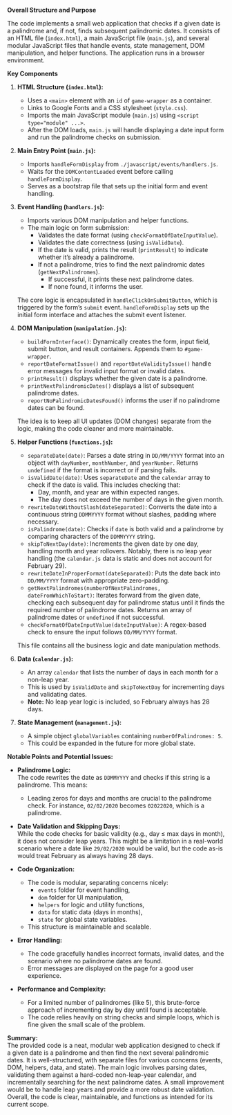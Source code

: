 <!-- README.md -->

**Overall Structure and Purpose**

The code implements a small web application that checks if a given date is a palindrome and, if not, finds subsequent palindromic dates. It consists of an HTML file (`index.html`), a main JavaScript file (`main.js`), and several modular JavaScript files that handle events, state management, DOM manipulation, and helper functions. The application runs in a browser environment.

**Key Components**

1. **HTML Structure (`index.html`):**

   - Uses a `<main>` element with an `id` of `game-wrapper` as a container.
   - Links to Google Fonts and a CSS stylesheet (`style.css`).
   - Imports the main JavaScript module (`main.js`) using `<script type="module" ...>`.
   - After the DOM loads, `main.js` will handle displaying a date input form and run the palindrome checks on submission.

2. **Main Entry Point (`main.js`):**

   - Imports `handleFormDisplay` from `./javascript/events/handlers.js`.
   - Waits for the `DOMContentLoaded` event before calling `handleFormDisplay`.
   - Serves as a bootstrap file that sets up the initial form and event handling.

3. **Event Handling (`handlers.js`):**

   - Imports various DOM manipulation and helper functions.
   - The main logic on form submission:
     - Validates the date format (using `checkFormatOfDateInputValue`).
     - Validates the date correctness (using `isValidDate`).
     - If the date is valid, prints the result (`printResult`) to indicate whether it’s already a palindrome.
     - If not a palindrome, tries to find the next palindromic dates (`getNextPalindromes`).
       - If successful, it prints these next palindrome dates.
       - If none found, it informs the user.

   The core logic is encapsulated in `handleClickOnSubmitButton`, which is triggered by the form’s `submit` event. `handleFormDisplay` sets up the initial form interface and attaches the submit event listener.

4. **DOM Manipulation (`manipulation.js`):**

   - `buildFormInterface()`: Dynamically creates the form, input field, submit button, and result containers. Appends them to `#game-wrapper`.
   - `reportDateFormatIssue()` and `reportDateValidityIssue()` handle error messages for invalid input format or invalid dates.
   - `printResult()` displays whether the given date is a palindrome.
   - `printNextPalindromicDates()` displays a list of subsequent palindrome dates.
   - `reportNoPalindromicDatesFound()` informs the user if no palindrome dates can be found.

   The idea is to keep all UI updates (DOM changes) separate from the logic, making the code cleaner and more maintainable.

5. **Helper Functions (`functions.js`):**

   - `separateDate(date)`: Parses a date string in `DD/MM/YYYY` format into an object with `dayNumber`, `monthNumber`, and `yearNumber`. Returns `undefined` if the format is incorrect or if parsing fails.
   - `isValidDate(date)`: Uses `separateDate` and the `calendar` array to check if the date is valid. This includes checking that:
     - Day, month, and year are within expected ranges.
     - The day does not exceed the number of days in the given month.
   - `rewriteDateWithoutSlash(dateSeparated)`: Converts the date into a continuous string `DDMMYYYY` format without slashes, padding where necessary.
   - `isPalindrome(date)`: Checks if `date` is both valid and a palindrome by comparing characters of the `DDMMYYYY` string.
   - `skipToNextDay(date)`: Increments the given date by one day, handling month and year rollovers. Notably, there is no leap year handling (the `calendar.js` data is static and does not account for February 29).
   - `rewriteDateInProperFormat(dateSeparated)`: Puts the date back into `DD/MM/YYYY` format with appropriate zero-padding.
   - `getNextPalindromes(numberOfNextPalindromes, dateFromWhichToStart)`: Iterates forward from the given date, checking each subsequent day for palindrome status until it finds the required number of palindrome dates. Returns an array of palindrome dates or `undefined` if not successful.
   - `checkFormatOfDateInputValue(dateInputValue)`: A regex-based check to ensure the input follows `DD/MM/YYYY` format.

   This file contains all the business logic and date manipulation methods.

6. **Data (`calendar.js`):**

   - An array `calendar` that lists the number of days in each month for a non-leap year.
   - This is used by `isValidDate` and `skipToNextDay` for incrementing days and validating dates.
   - **Note:** No leap year logic is included, so February always has 28 days.

7. **State Management (`management.js`):**
   - A simple object `globalVariables` containing `numberOfPalindromes: 5`.
   - This could be expanded in the future for more global state.

**Notable Points and Potential Issues:**

- **Palindrome Logic:**  
  The code rewrites the date as `DDMMYYYY` and checks if this string is a palindrome. This means:
  - Leading zeros for days and months are crucial to the palindrome check. For instance, `02/02/2020` becomes `02022020`, which is a palindrome.
- **Date Validation and Skipping Days:**  
  While the code checks for basic validity (e.g., day ≤ max days in month), it does not consider leap years. This might be a limitation in a real-world scenario where a date like `29/02/2020` would be valid, but the code as-is would treat February as always having 28 days.
- **Code Organization:**
  - The code is modular, separating concerns nicely:
    - `events` folder for event handling,
    - `dom` folder for UI manipulation,
    - `helpers` for logic and utility functions,
    - `data` for static data (days in months),
    - `state` for global state variables.
  - This structure is maintainable and scalable.
- **Error Handling:**

  - The code gracefully handles incorrect formats, invalid dates, and the scenario where no palindrome dates are found.
  - Error messages are displayed on the page for a good user experience.

- **Performance and Complexity:**
  - For a limited number of palindromes (like 5), this brute-force approach of incrementing day by day until found is acceptable.
  - The code relies heavily on string checks and simple loops, which is fine given the small scale of the problem.

**Summary:**  
The provided code is a neat, modular web application designed to check if a given date is a palindrome and then find the next several palindromic dates. It is well-structured, with separate files for various concerns (events, DOM, helpers, data, and state). The main logic involves parsing dates, validating them against a hard-coded non-leap-year calendar, and incrementally searching for the next palindrome dates. A small improvement would be to handle leap years and provide a more robust date validation. Overall, the code is clear, maintainable, and functions as intended for its current scope.
